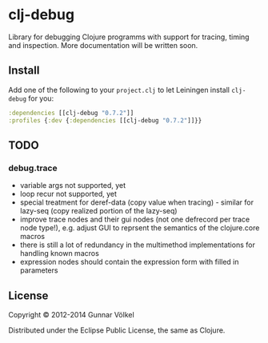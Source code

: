 # clj-debug

Library for debugging Clojure programms with support for tracing, timing and inspection. More documentation will be written soon.


## Install

Add one of the following to your ```project.clj``` to let Leiningen install ```clj-debug``` for you:

```clj
:dependencies [[clj-debug "0.7.2"]]
:profiles {:dev {:dependencies [[clj-debug "0.7.2"]]}}
```


## TODO

### debug.trace

* variable args not supported, yet
* loop recur not supported, yet
* special treatment for deref-data (copy value when tracing) - similar for lazy-seq (copy realized portion of the lazy-seq)
* improve trace nodes and their gui nodes (not one defrecord per trace node type!), e.g. adjust GUI to reprsent the semantics of the clojure.core macros
* there is still a lot of redundancy in the multimethod implementations for handling known macros
* expression nodes should contain the expression form with filled in parameters


## License

Copyright © 2012-2014 Gunnar Völkel

Distributed under the Eclipse Public License, the same as Clojure.
